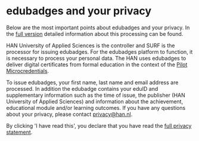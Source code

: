 # edubadges and your privacy

Below are the most important points about edubadges and your privacy. In the [full version](https://raw.githubusercontent.com/edubadges/privacy/master/han-university-of-applied-sciences/edubadges-formal-text-en.md) detailed information about this processing can be found.

HAN University of Applied Sciences is the controller and SURF is the processor for issuing edubadges. For the edubadges platform to function, it is necessary to process your personal data. The HAN uses edubadges to deliver digital certificates from formal education in the context of the [Pilot Microcredentials](https://www.versnellingsplan.nl/kennisbank/pilot-microcredentials/).

To issue edubadges, your first name, last name and email address are processed. In addition the edubadge contains your eduID and supplementary information such as the time of issue, the publisher (HAN University of Applied Sciences) and information about the achievement, educational module and/or learning outcomes. If you have any questions about your privacy, please contact [privacy@han.nl](mailto:privacy@han.nl).

By clicking 'I have read this', you declare that you have read the [full privacy statement](https://raw.githubusercontent.com/edubadges/privacy/master/han-university-of-applied-sciences/edubadges-formal-text-en.md).